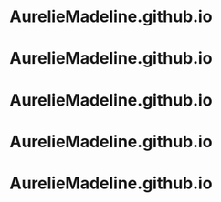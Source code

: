 # AurelieMadeline.github.io
# AurelieMadeline.github.io
# AurelieMadeline.github.io
# AurelieMadeline.github.io
# AurelieMadeline.github.io
